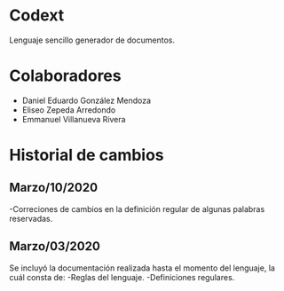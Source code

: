 # Codext
Lenguaje sencillo generador de documentos.

# Colaboradores
- Daniel Eduardo González Mendoza
- Eliseo Zepeda Arredondo
- Emmanuel Villanueva Rivera


# Historial de cambios

## Marzo/10/2020
-Correciones de cambios en la definición regular de algunas palabras reservadas.

## Marzo/03/2020
Se incluyó la documentación realizada hasta el momento del lenguaje, la cuál consta de:
-Reglas del lenguaje.
-Definiciones regulares.
